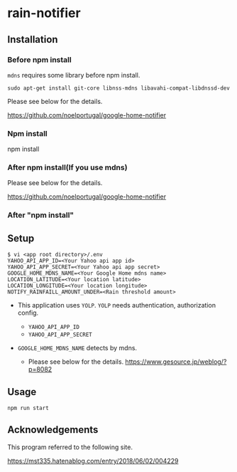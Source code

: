 # rain-notifier

## Installation

### Before npm install

`mdns` requires some library before npm install.

`sudo apt-get install git-core libnss-mdns libavahi-compat-libdnssd-dev`

Please see below for the details.

https://github.com/noelportugal/google-home-notifier

### Npm install

npm install

### After npm install(If you use mdns)

Please see below for the details.

https://github.com/noelportugal/google-home-notifier

### After "npm install"

## Setup

```
$ vi <app root directory>/.env
YAHOO_API_APP_ID=<Your Yahoo api app id>
YAHOO_API_APP_SECRET=<Your Yahoo api app secret>
GOOGLE_HOME_MDNS_NAME=<Your Google Home mdns name>
LOCATION_LATITUDE=<Your location latitude>
LOCATION_LONGITUDE=<Your location longitude>
NOTIFY_RAINFAILL_AMOUNT_UNDER=<Rain threshold amount>
```

- This application uses `YOLP`.
`YOLP` needs authentication, authorization config.
    - `YAHOO_API_APP_ID`
    - `YAHOO_API_APP_SECRET`

- `GOOGLE_HOME_MDNS_NAME` detects by mdns.
    - Please see below for the details.
    https://www.gesource.jp/weblog/?p=8082

## Usage

`npm run start`

## Acknowledgements

This program referred to the following site.

https://mst335.hatenablog.com/entry/2018/06/02/004229